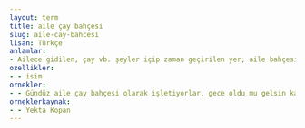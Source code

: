 ```yaml
---
layout: term
title: aile çay bahçesi
slug: aile-cay-bahcesi
lisan: Türkçe
anlamlar:
- Ailece gidilen, çay vb. şeyler içip zaman geçirilen yer; aile bahçesi
ozellikler:
- - isim
ornekler:
- - Gündüz aile çay bahçesi olarak işletiyorlar, gece oldu mu gelsin kaçak etçiler, aksın rakılar.
orneklerkaynak:
- - Yekta Kopan
---
```

